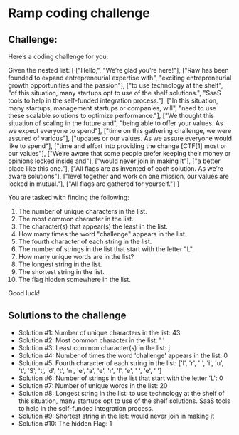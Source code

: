 # Ramp coding challenge
## Challenge:

Here’s a coding challenge for you:

Given the nested list:
[
    ["Hello,",
    "We’re glad you’re here!"],
    ["Raw has been founded to expand entrepreneurial expertise with",
     "exciting entrepreneurial growth opportunities and the passion"],
    ["to use technology at the shelf",
     "of this situation, many startups opt to use of the shelf solutions.",
     "SaaS tools to help in the self-funded integration process."],
    ["In this situation, many startups, management startups or companies, will",
     "need to use these scalable solutions to optimize performance."],
    ["We thought this situation of scaling in the future and",
     "being able to offer your values. As we expect everyone to spend"],
    ["time on this gathering challenge, we were assured of various"],
    ["updates or our values. As we assure everyone would like to spend"],
    ["time and effort into providing the change [CTF[1] most or our values"],
    ["We’re aware that some people prefer keeping their money or opinions locked inside and"],
    ["would never join in making it"],
    ["a better place like this one."],
    ["All flags are as invented of each solution. As we’re aware solutions"],
    ["level together and work on one mission, our values are locked in mutual."],
    ["All flags are gathered for yourself."]
]

You are tasked with finding the following:
1. The number of unique characters in the list.
2. The most common character in the list.
3. The character(s) that appear(s) the least in the list.
4. How many times the word "challenge" appears in the list.
5. The fourth character of each string in the list.
6. The number of strings in the list that start with the letter "L".
7. How many unique words are in the list?
8. The longest string in the list.
9. The shortest string in the list.
10. The flag hidden somewhere in the list.

Good luck!

## Solutions to the challenge

- Solution #1: Number of unique characters in the list: 43
- Solution #2: Most common character in the list: ' '
- Solution #3: Least common character(s) in the list: j
- Solution #4: Number of times the word 'challenge' appears in the list: 0
- Solution #5: Fourth character of each string in the list: ['l', 'r', ' ', 'i', 'u', 't', 'S', 't', 'd', 't', 'n', 'e', 'a', 'e', 'r', 'l', 'e', ' ', 'e', ' ']
- Solution #6: Number of strings in the list that start with the letter 'L': 0
- Solution #7: Number of unique words in the list: 20
- Solution #8: Longest string in the list: to use technology at the shelf of this situation, many startups opt to use of the shelf solutions. SaaS tools to help in the self-funded integration process.
- Solution #9: Shortest string in the list: would never join in making it
- Solution #10: The hidden Flag: 1
